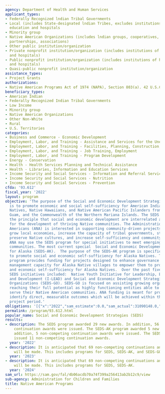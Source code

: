 ```yaml
---
agency: Department of Health and Human Services
applicant_types:
- Federally Recognized lndian Tribal Governments
- Local (includes State-designated lndian Tribes, excludes institutions of higher
  education and hospitals
- Minority group
- Native American Organizations (includes lndian groups, cooperatives, corporations,
  partnerships, associations)
- Other public institution/organization
- Private nonprofit institution/organization (includes institutions of higher education
  and hospitals)
- Public nonprofit institution/organization (includes institutions of higher education
  and hospitals)
- Quasi-public nonprofit institution/organization
assistance_types:
- Project Grants
authorizations:
- Native American Programs Act of 1974 (NAPA), Section 803(a). 42 U.S.C. &sect; 2991b.
beneficiary_types:
- American Indian
- Federally Recognized Indian Tribal Governments
- Low Income
- Minority group
- Native American Organizations
- Other Non-White
- Rural
- U.S. Territories
categories:
- Business and Commerce - Economic Development
- Employment, Labor, and Training - Assistance and Services for the Unemployed
- Employment, Labor, and Training - Facilities, Planning, Construction, and Equipment
- Employment, Labor, and Training - Job Training, Employment
- Employment, Labor, and Training - Program Development
- Energy - Conservation
- Health - Health Services Planning and Technical Assistance
- Health - Libraries, Information and Education Services
- Income Security and Social Services - Information and Referral Services
- Income Security and Social Services - Nutrition
- Income Security and Social Services - Prevention
cfda: '93.612'
fiscal_year: '2022'
layout: program
objective: 'The purpose of the Social and Economic Development Strategies (SEDS) program
  is to promote economic and social self-sufficiency for American Indians, Alaska
  Natives, Native Hawaiians, and Native American Pacific Islanders from American Samoa,
  Guam, and the Commonwealth of the Northern Mariana Islands. The SEDS program supports
  the principle that social and economic development are interrelated and essential
  for the development of thriving Native communities. The Administration for Native
  Americans (ANA) is interested in supporting community-driven projects designed to
  grow local economies, increase the capacity of tribal governments, strengthen families,
  preserve Native cultures, and increase self-sufficiency and community well-being.
  ANA may use the SEDS program for special initiatives to meet emerging needs in Native
  communities. The most current special  Social and Economic Development Strategies
  for Alaska (SEDS-AK).  The purpose of the SEDS-AK program is specifically aimed
  to promote social and economic self-sufficiency for Alaska Natives. The SEDS-AK
  program provides funding for projects designed to enhance governance and programmatic
  management capacity for Alaska Native villages to empower them to promote social
  and economic self-sufficiency for Alaska Natives.  Over the past five years, special
  SEDS initiatives included:  Native Youth Initiative for Leadership, Empowerment,
  and Development (I-LEAD) and Social and Economic Development Strategies-Growing
  Organizations (SEDS-GO). SEDS-GO is focused on assisting growing organizations in
  reaching their full potential as highly functioning entities able to effectively
  serve their Native American communities. ANA funding is meant for projects that
  identify direct, measurable outcomes which will be achieved within the proposed
  project period.'
obligations: '[{"x":"2022","sam_estimate":0.0,"sam_actual":31090148.0,"usa_spending_actual":28773343.92},{"x":"2023","sam_estimate":33185492.0,"sam_actual":0.0,"usa_spending_actual":-3523585.57},{"x":"2024","sam_estimate":32214475.0,"sam_actual":0.0,"usa_spending_actual":0.0}]'
permalink: /program/93.612.html
popular_name: Social and Economic Development Strategies (SEDS)
results:
- description: The SEDS program awarded 29 new awards. In addition, 56 non-competing
    continuation awards were issued. The SEDS-AK program awarded 5 new awards. In
    addition, 5 non-competing continuation awards were issued. The SEDS-GO program
    issued 11 non-competing continuation awards.
  year: '2022'
- description: It is anticipated that 69 non-competing continuations and 33 new awards
    will be made. This includes programs for SEDS, SEDS-AK, and SEDS-GO.
  year: '2023'
- description: It is anticipated that 69 non-competing continuations and 33 new awards
    will be made. This includes programs for SEDS, SEDS-AK.
  year: '2024'
sam_url: https://sam.gov/fal/4b06acdb70a74f399a256413ab2b12c9/view
sub-agency: Administration for Children and Families
title: Native American Programs
---
```

